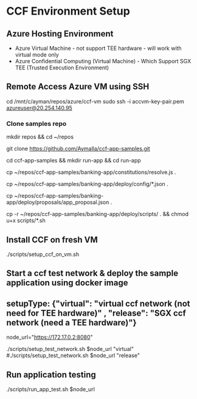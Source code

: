 # CCF Environment Setup

## Azure Hosting Environment
- Azure Virtual Machine - not support TEE hardware - will work with virtual mode only
- Azure Confidential Computing (Virtual Machine) - Which Support SGX TEE (Trusted Execution Environment)

## Remote Access Azure VM using SSH
cd /mnt/c/ayman/repos/azure/ccf-vm
sudo ssh -i accvm-key-pair.pem azureuser@20.254.140.95

### Clone samples repo
mkdir repos && cd ~/repos

git clone https://github.com/Aymalla/ccf-app-samples.git

cd ccf-app-samples && mkdir run-app && cd run-app

cp ~/repos/ccf-app-samples/banking-app/constitutions/resolve.js .

cp ~/repos/ccf-app-samples/banking-app/deploy/config/*.json .

cp ~/repos/ccf-app-samples/banking-app/deploy/proposals/app_proposal.json .

cp -r ~/repos/ccf-app-samples/banking-app/deploy/scripts/ . && chmod u+x scripts/*.sh


## Install CCF on fresh VM
./scripts/setup_ccf_on_vm.sh

## Start a ccf test network  & deploy the sample application using docker image
## setupType: {"virtual": "virtual ccf network (not need for TEE hardware)" , "release":  "SGX ccf network (need a TEE hardware)"}
node_url="https://172.17.0.2:8080"

./scripts/setup_test_network.sh $node_url "virtual"
#./scripts/setup_test_network.sh $node_url "release"

## Run application testing
./scripts/run_app_test.sh $node_url
